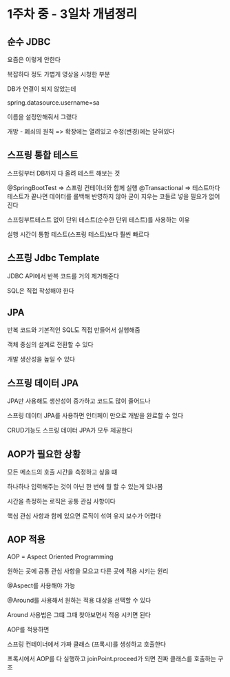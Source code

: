 # 1주차 중 - 3일차 개념정리

<div class="섹션7">

## 순수 JDBC

요즘은 이렇게 안한다

복잡하다 정도 가볍게 영상을 시청한 부분

DB가 연결이 되지 않았는데 

spring.datasource.username=sa

이름을 설정안해줘서 그랬다 

개방 - 폐쇠의 원칙 => 확장에는 열려있고 수정(변경)에는 닫혀있다

## 스프링 통합 테스트 

스프링부터 DB까지 다 올려 테스트 해보는 것 

@SpringBootTest => 스프링 컨테이너와 함께 실행
@Transactional => 테스트마다 테스트가 끝나면 데이터를 롤백해 반영하지 않아 굳이 지우는 코들르 넣을 필요가 없어진다

스프링부트테스트 없이 단위 테스트(순수한 단위 테스트)를 사용하는 이유 

실행 시간이 통합 테스트(스프링 테스트)보다 훨씬 빠르다

## 스프링 Jdbc Template 

JDBC API에서 반복 코드를 거의 제거해준다 

SQL은 직접 작성해야 한다 

## JPA

반복 코드와 기본적인 SQL도 직접 만들어서 실행해줌

객체 중심의 설계로 전환할 수 있다 

개발 생산성을 높일 수 있다 

## 스프링 데이터 JPA 

JPA만 사용해도 생산성이 증가하고 코드도 많이 줄어드나 

스프링 데이터 JPA를 사용하면 인터페이 만으로 개발을 완료할 수 있다 

CRUD기능도 스프링 데이터 JPA가 모두 제공한다 

</div>

<div class="섹션8">

## AOP가 필요한 상황

모든 메소드의 호출 시간을 측정하고 싶을 떄 

하나하나 입력해주는 것이 아닌 한 번에 뭘 할 수 있는게 있나봄 

시간을 측정하는 로직은 공통 관심 사항이다 

핵심 관심 사항과 함께 있으면 로직이 섞여 유지 보수가 어렵다 

## AOP 적용 

AOP = Aspect Oriented Programming 

원하는 곳에 공통 관심 사항을 모으고 다른 곳에 적용 시키는 원리 

@Aspect를 사용해야 가능 

@Around를 사용해서 원하는 적용 대상을 선택할 수 있다 

Around 사용법은 그떄 그때 찾아보면서 적용 시키면 된다 

AOP를 적용하면 

스프링 컨테이너에서 가짜 클래스 (프록시)를 생성하고 호출한다 

프록시에서 AOP를 다 실행하고 joinPoint.proceed가 되면 진짜 클래스를 호출하는 구조

</div>